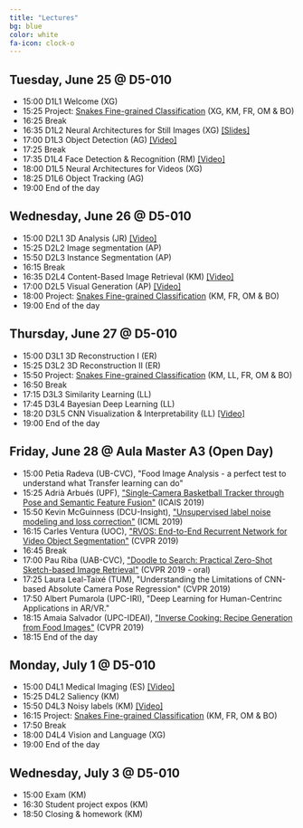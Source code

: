 ```yaml
---
title: "Lectures"
bg: blue
color: white
fa-icon: clock-o
---
```


[snakes]: https://www.aicrowd.com/challenges/snake-species-identification-challenge

## Tuesday, June 25 @ D5-010

- 15:00 D1L1 Welcome (XG) 
- 15:25 Project: [Snakes Fine-grained Classification][snakes] (XG, KM, FR, OM & BO) 
- 16:25 Break
- 16:35 D1L2 Neural Architectures for Still Images (XG) [[Slides]][dlcv2019-d1l2]
- 17:00 D1L3 Object Detection (AG) [[Video]][dlcv2019-d1l3]
- 17:25 Break
- 17:35 D1L4 Face Detection & Recognition (RM) [[Video]][dlcv2019-d1l4]
- 18:00 D1L5 Neural Architectures for Videos (XG)
- 18:25 D1L6 Object Tracking (AG)
- 19:00 End of the day

[dlcv2019-d1l3]: https://youtu.be/fwl4sflxnpc
[dlcv2019-d1l4]: https://youtu.be/KAU9ncpQVrA

## Wednesday, June 26 @ D5-010

- 15:00 D2L1 3D Analysis (JR) [[Video]][dlcv2019-d2l1]
- 15:25 D2L2 Image segmentation (AP)  
- 15:50 D2L3 Instance Segmentation (AP)
- 16:15 Break
- 16:35 D2L4 Content-Based Image Retrieval (KM) [[Video]][dlcv2019-d2l4]
- 17:00 D2L5 Visual Generation (AP) [[Video]][dlcv2019-d2l5]
- 18:00 Project: [Snakes Fine-grained Classification][snakes] (KM, FR, OM & BO) 
- 19:00 End of the day

[dlcv2019-d2l1]: https://youtu.be/79NFb_Aw5ys
[dlcv2019-d2l4]: https://youtu.be/61pUX7_LKZg
[dlcv2019-d2l5]: https://youtu.be/nnDsMgqLJkY

## Thursday, June 27 @ D5-010

- 15:00 D3L1 3D Reconstruction I (ER) 
- 15:25 D3L2 3D Reconstruction II (ER) 
- 15:50 Project: [Snakes Fine-grained Classification][snakes] (KM, LL, FR, OM & BO) 
- 16:50 Break
- 17:15 D3L3 Similarity Learning (LL) 
- 17:45 D3L4 Bayesian Deep Learning (LL)
- 18:20 D3L5 CNN Visualization & Interpretability (LL) [[Video]][dlcv2019-d3l5-interpretavbility]
- 19:00 End of the day

## Friday, June 28 @ Aula Master A3 (Open Day)

- 15:00 Petia Radeva (UB-CVC), "Food Image Analysis - a perfect test to understand what
Transfer learning can do"
- 15:25 Adrià Arbués (UPF), ["Single-Camera Basketball Tracker through Pose and Semantic Feature Fusion"](https://arxiv.org/abs/1906.02042) (ICAIS 2019)
- 15:50 Kevin McGuinness (DCU-Insight), ["Unsupervised label noise modeling and loss correction"](https://arxiv.org/abs/1904.11238) (ICML 2019)
- 16:15 Carles Ventura (UOC), ["RVOS: End-to-End Recurrent Network for Video Object Segmentation"](https://imatge-upc.github.io/rvos/) (CVPR 2019)
- 16:45 Break
- 17:00 Pau Riba (UAB-CVC), ["Doodle to Search: Practical Zero-Shot Sketch-based Image Retrieval"](https://sounakdey.github.io/doodle2search.github.io/) (CVPR 2019 - oral)
- 17:25 Laura Leal-Taixé (TUM), "Understanding the Limitations of CNN-based Absolute Camera Pose Regression" (CVPR 2019)
- 17:50 Albert Pumarola (UPC-IRI), "Deep Learning for Human-Centrinc Applications in AR/VR."
- 18:15 Amaia Salvador (UPC-IDEAI), ["Inverse Cooking: Recipe Generation from Food Images"](https://arxiv.org/abs/1812.06164) (CVPR 2019) 
- 18:15 End of the day

## Monday, July 1 @ D5-010

- 15:00 D4L1 Medical Imaging (ES) [[Video]][dlcv2019-d4l1]
- 15:25 D4L2 Saliency (KM)
- 15:50 D4L3 Noisy labels (KM) [[Video]][dlcv2019-d4l3]
- 16:15 Project: [Snakes Fine-grained Classification][snakes] (KM, FR, OM & BO) 
- 17:50 Break
- 18:00 D4L4 Vision and Language (XG) 
- 19:00 End of the day

[dlcv2019-d4l1]: https://youtu.be/Aj1YTdjx4YE
[dlcv2019-d4l3]: https://youtu.be/8mpBHbjG4E4

## Wednesday, July 3 @ D5-010

- 15:00 Exam (KM)
- 16:30 Student project expos (KM)
- 18:50 Closing & homework (KM)

[dlcv2019-d1l2]: https://www.slideshare.net/xavigiro/neural-architectures-for-still-images-xavier-giro-upc-barcelona-2019

[dlcv2019-d3l5-interpretavbility]: https://youtu.be/iziWfbAjHkM
